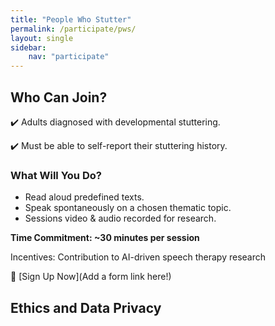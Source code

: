```yaml
---
title: "People Who Stutter"
permalink: /participate/pws/
layout: single
sidebar: 
    nav: "participate"
---
```


## Who Can Join?

✔️ Adults diagnosed with developmental stuttering.

✔️ Must be able to self-report their stuttering history.


### What Will You Do?
- Read aloud predefined texts.
- Speak spontaneously on a chosen thematic topic.
- Sessions video & audio recorded for research.

**Time Commitment: ~30 minutes per session**

Incentives: Contribution to AI-driven speech therapy research

🔗 [Sign Up Now](Add a form link here!)


## Ethics and Data Privacy

